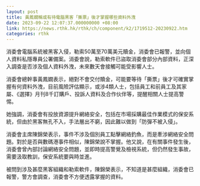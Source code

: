 ```yaml
---
layout: post
title: 黃鳳嫺稱或有待電腦黑客「撕票」後才掌握哪些資料外洩
date: 2023-09-22 12:07:37.000000000 +08:00
link: https://news.rthk.hk/rthk/ch/component/k2/1719512-20230922.htm
categories: rthk
---
```


消委會電腦系統被黑客入侵，勒索50萬至70萬美元贖金，消委會已報警，並向個人資料私隱專員公署備案。消委會說，勒索軟件已盜取消委會部分內部資料，正深入調查是否涉及個人資料外洩，未來數天會接觸可能受影響人士。

消委會總幹事黃鳳嫺表示，絕對不會交付贖金，可能要等待「撕票」後才可確實掌握有何資料外洩，目前風險評估顯示，或涉4類人士，包括員工和前員工及其家屬、《選擇》月刊8千訂購戶、投訴人資料及合作伙伴等，提醒相關人士提高警惕。

她強調，消委會有投放資源提升網絡安全，包括在市場採購最佳作業模式的保安系統，但由於黑客無孔不入，手法層出不窮，因此難以做到「防彈不被入侵」。

消委會主席陳錦榮表示，事件不涉及個別員工點擊網絡釣魚，而是牽涉網絡安全問題。對於是否與數碼港事件相似，陳錦榮說不掌握。他又說，在有關事件發生後，消委會曾內部討論網絡安全問題，並即時提高警覺及檢視系統，但仍然發生事故，需要汲取教訓，保安系統要與時並進。

被問到涉及甚麼黑客組織和勒索軟件，陳錦榮表示，不知道是甚麼組織，消委會已報警，警方會調查，消委會不方便透露掌握的資料。
